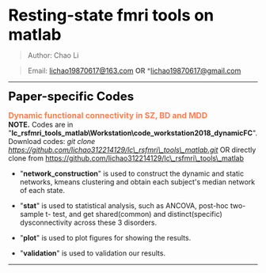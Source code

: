 <font color=k size=6>**Resting-state fmri tools on matlab**</font>
> Author: Chao Li  

> Email: lichao19870617@163.com **OR** *lichao19870617@gmail.com
***
<font color=Black size=5>**Paper-specific Codes**</font> 
  
<font color=#FF7F50 size=3>**Dynamic functional connectivity in SZ, BD and MDD**</font>   
**NOTE.** Codes are in "**lc\_rsfmri\_tools\_matlab\\Workstation\\code\_workstation2018\_dynamicFC**".   
Download codes: *git clone https://github.com/lichao312214129/lc\_rsfmri\_tools\_matlab.git* OR directly clone from https://github.com/lichao312214129/lc\_rsfmri\_tools\_matlab

- "**network\_construction**" is used to construct the dynamic and static networks, kmeans clustering and obtain each subject's median network of each state.

- "**stat**" is used to statistical analysis, such as ANCOVA, post-hoc two-sample t- test, and get shared(common) and distinct(specific) dysconnectivity across these 3 disorders.

- "**plot**" is used to plot figures for showing the results.

- "**validation**" is used to validation our results. 
***
